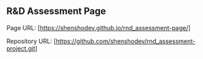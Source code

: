 ## R&D Assessment Page

Page URL: [https://shenshodev.github.io/rnd_assessment-page/]

Repository URL: [https://github.com/shenshodev/rnd_assessment-project.git]